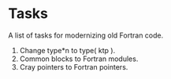 # Tasks
A list of tasks for modernizing old Fortran code.

1. Change type*n to type( ktp ).
2. Common blocks to Fortran modules.
3. Cray pointers to Fortran pointers.


